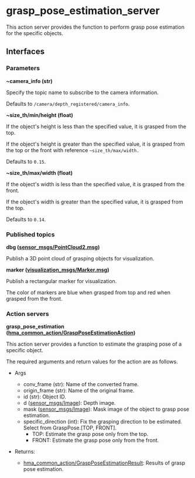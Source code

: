 # grasp_pose_estimation_server
This action server provides the function to perform grasp pose estimation for the specific objects.

## Interfaces
### Parameters
**~camera_info (str)**

Specify the topic name to subscribe to the camera information.

Defaults to `/camera/depth_registered/camera_info`.

**~size_th/min/height (float)**

If the object's height is less than the specified value, it is grasped from the top.

If the object's height is greater than the specified value, it is grasped from the top or the front with reference `~size_th/max/width.`

Defaults to `0.15`.

**~size_th/max/width (float)**

If the object's width is less than the specified value, it is grasped from the front.

If the object's width is greater than the specified value, it is grasped from the top.

Defaults to `0.14`.

### Published topics
**dbg ([sensor_msgs/PointCloud2.msg](https://docs.ros.org/en/api/sensor_msgs/html/msg/PointCloud2.html))**

Publish a 3D point cloud of grasping objects for visualization.

**marker ([visualization_msgs/Marker.msg](http://docs.ros.org/en/api/visualization_msgs/html/msg/Marker.html))**

Publish a rectangular marker for visualization.

The color of markers are blue when grasped from top and red when grasped from the front.

### Action servers
**grasp_pose_estimation ([hma_common_action/GraspPoseEstimationAction](https://github.com/Hibikino-Musashi-Home/hma_wrs_sim_ws/blob/review/src/01_common/hma_common/hma_common_action/action/GraspPoseEstimation.action))**

This action server provides a function to estimate the grasping pose of a specific object.

The required arguments and return values for the action are as follows.
- Args
    - conv_frame (str): Name of the converted frame.
    - origin_frame (str): Name of the original frame.
    - id (str): Object ID.
    - d ([sensor_msgs/Image](http://docs.ros.org/en/noetic/api/sensor_msgs/html/msg/Image.html)): Depth image.
    - mask ([sensor_msgs/Image](http://docs.ros.org/en/noetic/api/sensor_msgs/html/msg/Image.html)): Mask image of the object to grasp pose estimation.
    - specific_direction (int): Fix the grasping direction to be estimated. Select from GraspPose.[TOP, FRONT].
        - TOP: Estimate the grasp pose only from the top.
        - FRONT: Estimate the grasp pose only from the front.

- Returns:
    - [hma_common_action/GraspPoseEstimationResult](https://github.com/Hibikino-Musashi-Home/hma_wrs_sim_ws/blob/review/src/01_common/hma_common/hma_common_action/action/GraspPoseEstimation.action): Results of grasp pose estimation.
